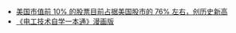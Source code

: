 - [美国市值前 10% 的股票目前占据美国股市的 76% 左右，创历史新高](https://x.com/Rocky_Bitcoin/status/1953738574333194645)
- [《电工技术自学一本通》漫画版](https://x.com/grgerwcwetwet/status/1953717345467478286)